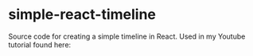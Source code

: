 # simple-react-timeline
Source code for creating a simple timeline in React. Used in my Youtube tutorial found here:
